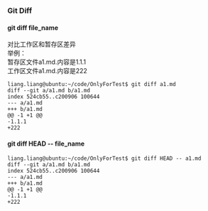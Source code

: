 ### Git Diff
#### git diff file_name  
对比工作区和暂存区差异  
举例：  
暂存区文件a1.md.内容是1.1.1  
工作区文件a1.md.内容是222
```git
liang.liang@ubuntu:~/code/OnlyForTest$ git diff a1.md 
diff --git a/a1.md b/a1.md
index 524cb55..c200906 100644
--- a/a1.md
+++ b/a1.md
@@ -1 +1 @@
-1.1.1
+222

```


#### git diff HEAD -- file_name
```git
liang.liang@ubuntu:~/code/OnlyForTest$ git diff HEAD -- a1.md 
diff --git a/a1.md b/a1.md
index 524cb55..c200906 100644
--- a/a1.md
+++ b/a1.md
@@ -1 +1 @@
-1.1.1
+222
```
